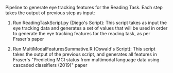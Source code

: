 Pipeline to generate eye tracking features for the Reading Task. Each step takes the output of previous step as input:

1. Run ReadingTaskScript.py (Diego's Script):
 This script takes as input the eye tracking data and generates a set of values that will be used in order to generate the eye tracking features for the reading task, as per Fraser's paper

2. Run MultiModalFeaturesSummative.R (Oswald's Script):
This script takes the output of the previous script, and generates all features in Fraser's "Predicting MCI status from multimodal language data using cascaded classifiers (2019)" paper

